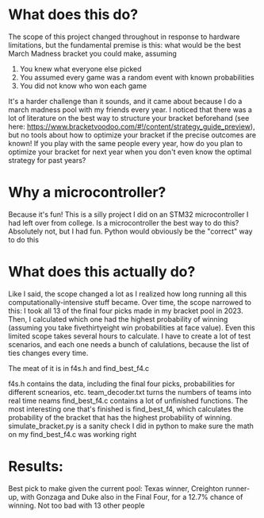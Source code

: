 # What does this do?
The scope of this project changed throughout in response to hardware limitations, but the fundamental premise is this: what would be the best March Madness bracket you could make, assuming
1. You knew what everyone else picked
2. You assumed every game was a random event with known probabilities
3. You did not know who won each game

It's a harder challenge than it sounds, and it came about because I do a march madness pool with my friends every year. I noticed that there was a lot of literature on the best way to structure your bracket beforehand (see here: https://www.bracketvoodoo.com/#!/content/strategy_guide_preview), but no tools about how to optimize your bracket if the precise outcomes are known! If you play with the same people every year, how do you plan to optimize your bracket for next year when you don't even know the optimal strategy for past years?

# Why a microcontroller?
Because it's fun! This is a silly project I did on an STM32 microcontroller I had left over from college. Is a microcontroller the best way to do this? Absolutely not, but I had fun. Python would obviously be the "correct" way to do this

# What does this actually do?

Like I said, the scope changed a lot as I realized how long running all this computationally-intensive stuff became. Over time, the scope narrowed to this: I took all 13 of the final four picks made in my bracket pool in 2023. Then, I calculated which one had the highest probability of winning (assuming you take fivethirtyeight win probabilities at face value). Even this limited scope takes several hours to calculate. I have to create a lot of test scenarios, and each one needs a bunch of calulations, because the list of ties changes every time.

The meat of it is in f4s.h and find_best_f4.c

f4s.h contains the data, including the final four picks, probabilities for different scnearios, etc.
team_decoder.txt turns the numbers of teams into real time neams
find_best_f4.c contains a lot of unfinished functions. The most interesting one that's finished is find_best_f4, which calculates the probability of the bracket that has the highest probability of winning. 
simulate_bracket.py is a sanity check I did in python to make sure the math on my find_best_f4.c was working right

# Results:
Best pick to make given the current pool: Texas winner, Creighton runner-up, with Gonzaga and Duke also in the Final Four, for a 12.7% chance of winning. Not too bad with 13 other people
